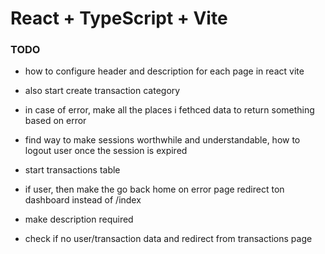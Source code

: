 # React + TypeScript + Vite

### TODO

- how to configure header and description for each page in react vite

- also start create transaction category
- in case of error, make all the places i fethced data to return something based on error

- find way to make sessions worthwhile and understandable, how to logout user once the session is expired

- start transactions table
- if user, then make the go back home on error page redirect ton dashboard instead of /index
- make description required
- check if no user/transaction data and redirect from transactions page